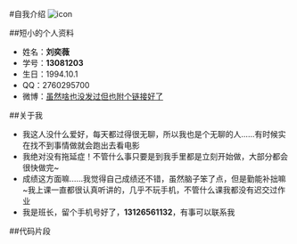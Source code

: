 #自我介绍
![icon](http://ww4.sinaimg.cn/mw690/9b6a9319jw1f1ed12h3eej20a10a1q3i.jpg)

##短小的个人资料
* 姓名：**刘奕薇**
* 学号：**13081203**
* 生日：1994.10.1
* QQ：2760295700
* 微博：[虽然啥也没发过但也附个链接好了](http://weibo.com/p/1005052607452953/manage?from=page_100505&mod=TAB#place)

##关于我
* 我这人没什么爱好，每天都过得很无聊，所以我也是个无聊的人……有时候实在找不到事情做就会跑出去看电影
* 我绝对没有拖延症！不管什么事只要是到我手里都是立刻开始做，大部分都会很快做完~
* 成绩这方面嘛……我觉得自己成绩还不错，虽然脑子笨了点，但是勤能补拙嘛~我上课一直都很认真听讲的，几乎不玩手机，不管什么课我都没有迟交过作业
* 我是班长，留个手机号好了，**13126561132**，有事可以联系我

##代码片段
